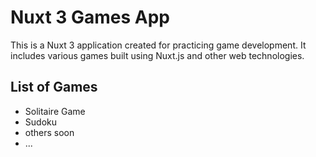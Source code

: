 # Nuxt 3 Games App

This is a Nuxt 3 application created for practicing game development. It includes various games built using Nuxt.js and other web technologies.

## List of Games
- Solitaire Game 
- Sudoku
- others soon
- ...

